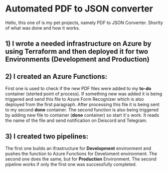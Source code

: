 # Automated PDF to JSON converter

Hello, this one of is my pet projects, namely PDF to JSON Converter.
Shorlty of what was done and how it works. 

## 1) I wrote a needed infrastructure on Azure by using Terraform and then deployed it for two Environments (Development and Production)

## 2) I created an Azure Functions:
   First one is used to check if the new PDF files were added to my **to-do** container (sterted point of process). If something new was added it is being triggered and send this file to Azure Form Recognizer which is also deployed from the first paragraph.
   After processing this file it is being sent to my second **done** container. The second function is also being triggered by adding new file to container (**done** container) so start it`s work. It reads the name of the file and send notification on Deiscord and Telegram. 
## 3) I created two pipelines:
   The first one builds an ifrastructure for **Development** environment and pushes the function to Azure Functions for Develoment environment.
   The second one does the same, but for **Production** Environment. The second pipeline works if only the first one was successfully completed. 
